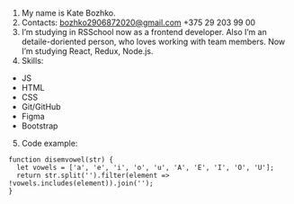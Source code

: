 1. My name is Kate Bozhko.
2. Contacts: bozhko2906872020@gmail.com +375 29 203 99 00
3. I’m studying in RSSchool now as a frontend developer. Also I’m an detaile-doriented person, who loves working with team members. Now I’m studying React, Redux, Node.js.
4. Skills: 
- JS
- HTML
- CSS
- Git/GitHub
- Figma
- Bootstrap
5. Code example:
```
function disemvowel(str) {
  let vowels = ['a', 'e', 'i', 'o', 'u', 'A', 'E', 'I', 'O', 'U'];
  return str.split('').filter(element => !vowels.includes(element)).join('');
}
```
